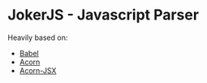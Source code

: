# JokerJS - Javascript Parser

Heavily based on:
* [Babel](https://github.com/babel/babel)
* [Acorn](https://github.com/marijnh/acorn)
* [Acorn-JSX](https://github.com/RReverser/acorn-jsx)
